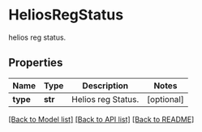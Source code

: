 # HeliosRegStatus

helios reg status.

## Properties
Name | Type | Description | Notes
------------ | ------------- | ------------- | -------------
**type** | **str** | Helios reg Status. | [optional] 

[[Back to Model list]](../README.md#documentation-for-models) [[Back to API list]](../README.md#documentation-for-api-endpoints) [[Back to README]](../README.md)


